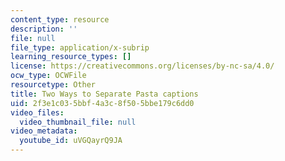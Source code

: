 ```yaml
---
content_type: resource
description: ''
file: null
file_type: application/x-subrip
learning_resource_types: []
license: https://creativecommons.org/licenses/by-nc-sa/4.0/
ocw_type: OCWFile
resourcetype: Other
title: Two Ways to Separate Pasta captions
uid: 2f3e1c03-5bbf-4a3c-8f50-5bbe179c6dd0
video_files:
  video_thumbnail_file: null
video_metadata:
  youtube_id: uVGQayrQ9JA
---
```

